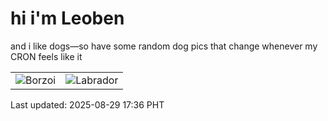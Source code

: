 # hi i'm Leoben

and i like dogs—so have some random dog pics that change whenever my CRON feels like it

|  |  |
|--------|----------|
| ![Borzoi](https://random-dog-vercel.vercel.app/api/random-borzoi?v=1756460215) | ![Labrador](https://random-dog-vercel.vercel.app/api/random-labrador?v=1756460215) |

Last updated: 2025-08-29 17:36 PHT
